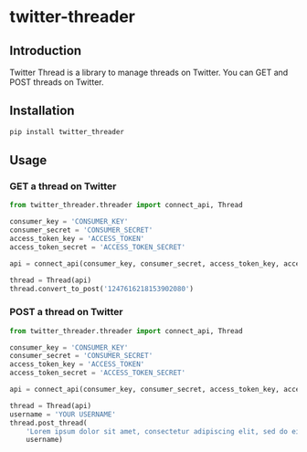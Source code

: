 # twitter-threader


## Introduction

Twitter Thread is a library to manage threads on Twitter. You can GET and POST threads on Twitter.



## Installation

```bash
pip install twitter_threader
```


## Usage

### GET a thread on Twitter

```python
from twitter_threader.threader import connect_api, Thread

consumer_key = 'CONSUMER_KEY'
consumer_secret = 'CONSUMER_SECRET'
access_token_key = 'ACCESS_TOKEN'
access_token_secret = 'ACCESS_TOKEN_SECRET'

api = connect_api(consumer_key, consumer_secret, access_token_key, access_token_secret)

thread = Thread(api)
thread.convert_to_post('1247616218153902080')
```


### POST a thread on Twitter

```python
from twitter_threader.threader import connect_api, Thread

consumer_key = 'CONSUMER_KEY'
consumer_secret = 'CONSUMER_SECRET'
access_token_key = 'ACCESS_TOKEN'
access_token_secret = 'ACCESS_TOKEN_SECRET'

api = connect_api(consumer_key, consumer_secret, access_token_key, access_token_secret)

thread = Thread(api)
username = 'YOUR USERNAME'
thread.post_thread(
    'Lorem ipsum dolor sit amet, consectetur adipiscing elit, sed do eiusmod tempor incididunt ut labore et dolore magna aliqua. Metus dictum at tempor commodo ullamcorper a lacus. Amet justo donec enim diam vulputate. Sit amet justo donec enim diam vulputate ut pharetra sit. Leo duis ut diam quam. At ultrices mi tempus imperdiet. Mauris augue neque gravida in fermentum. Fermentum posuere urna nec tincidunt praesent semper feugiat nibh. Placerat vestibulum lectus mauris ultrices eros in cursus turpis massa. In aliquam sem fringilla ut morbi tincidunt augue.',
    username)

```

